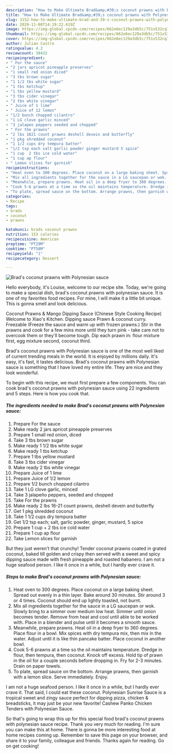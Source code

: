 ```yaml
---
description: "How to Make Ultimate Brad&amp;#39;s coconut prawns with Polynesian sauce"
title: "How to Make Ultimate Brad&amp;#39;s coconut prawns with Polynesian sauce"
slug: 3152-how-to-make-ultimate-brad-and-39-s-coconut-prawns-with-polynesian-sauce
date: 2020-11-08T14:19:22.619Z
image: https://img-global.cpcdn.com/recipes/662e6ec129a3db5c/751x532cq70/brads-coconut-prawns-with-polynesian-sauce-recipe-main-photo.jpg
thumbnail: https://img-global.cpcdn.com/recipes/662e6ec129a3db5c/751x532cq70/brads-coconut-prawns-with-polynesian-sauce-recipe-main-photo.jpg
cover: https://img-global.cpcdn.com/recipes/662e6ec129a3db5c/751x532cq70/brads-coconut-prawns-with-polynesian-sauce-recipe-main-photo.jpg
author: Julian Castro
ratingvalue: 4.2
reviewcount: 38432
recipeingredient:
- " For the sauce"
- "2 jars apricot pineapple preserves"
- "1 small red onion diced"
- "3 tbs brown sugar"
- "1 1/2 tbs white sugar"
- "1 tbs ketchup"
- "1 tbs yellow mustard"
- "3 tbs cider vinegar"
- "2 tbs white vinegar"
- " Juice of 1 lime"
- " Juice of 12 lemon"
- "1/2 bunch chopped cilantro"
- "1 LG clove garlic minced"
- "3 jalapeo peppers seeded and chopped"
- " For the prawns"
- "2 lbs 1621 count prawns deshell devein and butterfly"
- "1 pkg shredded coconut"
- "1 1/2 cups dry tempura batter"
- "1/2 tsp each salt garlic powder ginger mustard 5 spice"
- "1 cup  2 tbs ice cold water"
- "1 cup ap flour"
- " Lemon slices for garnish"
recipeinstructions:
- "Heat oven to 300 degrees. Place coconut on a large baking sheet. Spread out evenly in a thin layer. Bake around 30 minutes. Stir around 3 or 4 times. Coconut should end up lightly toasted, not burnt."
- "Mix all ingredients together for the sauce in a LG saucepan or wok. Slowly bring to a simmer over medium low heat. Simmer until onion becomes tender. Remove from heat and cool until able to be worked with. Place in a blender and pulse until it becomes a smooth sauce."
- "Meanwhile, prepare prawns. Heat oil in a deep fryer to 360 degrees. Place flour in a bowl. Mix spices with dry tempura mix, then mix in the water. Adjust until it is like thin pancake batter. Place coconut in another bowl."
- "Cook 5-6 prawns at a time so the oil maintains temperature. Dredge in flour, then tempura, then coconut. Knock off excess. Hold tip of prawn in the oil for a couple seconds before dropping in. Fry for 2-3 minutes. Drain on paper towels."
- "To plate, spread sauce on the bottom. Arrange prawns, then garnish with a lemon slice. Serve immediately. Enjoy."
categories:
- Recipe
tags:
- brads
- coconut
- prawns

katakunci: brads coconut prawns 
nutrition: 153 calories
recipecuisine: American
preptime: "PT29M"
cooktime: "PT58M"
recipeyield: "1"
recipecategory: Dessert

---
```



![Brad&#39;s coconut prawns with Polynesian sauce](https://img-global.cpcdn.com/recipes/662e6ec129a3db5c/751x532cq70/brads-coconut-prawns-with-polynesian-sauce-recipe-main-photo.jpg)

Hello everybody, it's Louise, welcome to our recipe site. Today, we're going to make a special dish, brad&#39;s coconut prawns with polynesian sauce. It is one of my favorites food recipes. For mine, I will make it a little bit unique. This is gonna smell and look delicious.

Coconut Prawns &amp; Mango Dipping Sauce (Chinese Style Cooking Recipe) Welcome to Xiao&#39;s Kitchen. Dipping sauce Prawn &amp; coconut curry. Freezable (Freeze the sauce and warm up with frozen prawns.) Stir in the prawns and cook for a few mins more until they turn pink - take care not to overcook them or they&#39;ll become tough. Dip each prawn in: flour mixture first, egg mixture second, coconut third.

Brad&#39;s coconut prawns with Polynesian sauce is one of the most well liked of current trending meals in the world. It is enjoyed by millions daily. It's easy, it's fast, it tastes delicious. Brad&#39;s coconut prawns with Polynesian sauce is something that I have loved my entire life. They are nice and they look wonderful.


To begin with this recipe, we must first prepare a few components. You can cook brad&#39;s coconut prawns with polynesian sauce using 22 ingredients and 5 steps. Here is how you cook that.

<!--inarticleads1-->

##### The ingredients needed to make Brad&#39;s coconut prawns with Polynesian sauce:

1. Prepare  For the sauce
1. Make ready 2 jars apricot pineapple preserves
1. Prepare 1 small red onion, diced
1. Take 3 tbs brown sugar
1. Make ready 1 1/2 tbs white sugar
1. Make ready 1 tbs ketchup
1. Prepare 1 tbs yellow mustard
1. Take 3 tbs cider vinegar
1. Make ready 2 tbs white vinegar
1. Prepare  Juice of 1 lime
1. Prepare  Juice of 1/2 lemon
1. Prepare 1/2 bunch chopped cilantro
1. Take 1 LG clove garlic, minced
1. Take 3 jalapeño peppers, seeded and chopped
1. Take  For the prawns
1. Make ready 2 lbs 16-21 count prawns, deshell devein and butterfly
1. Get 1 pkg shredded coconut
1. Take 1 1/2 cups dry tempura batter
1. Get 1/2 tsp each; salt, garlic powder, ginger, mustard, 5 spice
1. Prepare 1 cup + 2 tbs ice cold water
1. Prepare 1 cup ap flour
1. Take  Lemon slices for garnish


But they just weren&#39;t that crunchy! Tender coconut prawns coated in grated coconut, baked till golden and crispy then served with a sweet and spicy dipping sauce made with fresh pineapple and roasted habanero. I am not a huge seafood person. I like it once in a while, but I hardly ever crave it. 

<!--inarticleads2-->

##### Steps to make Brad&#39;s coconut prawns with Polynesian sauce:

1. Heat oven to 300 degrees. Place coconut on a large baking sheet. Spread out evenly in a thin layer. Bake around 30 minutes. Stir around 3 or 4 times. Coconut should end up lightly toasted, not burnt.
1. Mix all ingredients together for the sauce in a LG saucepan or wok. Slowly bring to a simmer over medium low heat. Simmer until onion becomes tender. Remove from heat and cool until able to be worked with. Place in a blender and pulse until it becomes a smooth sauce.
1. Meanwhile, prepare prawns. Heat oil in a deep fryer to 360 degrees. Place flour in a bowl. Mix spices with dry tempura mix, then mix in the water. Adjust until it is like thin pancake batter. Place coconut in another bowl.
1. Cook 5-6 prawns at a time so the oil maintains temperature. Dredge in flour, then tempura, then coconut. Knock off excess. Hold tip of prawn in the oil for a couple seconds before dropping in. Fry for 2-3 minutes. Drain on paper towels.
1. To plate, spread sauce on the bottom. Arrange prawns, then garnish with a lemon slice. Serve immediately. Enjoy.


I am not a huge seafood person. I like it once in a while, but I hardly ever crave it. That said, I could eat these coconut. Polynesian Sunrise Sauce is a tropical sweet and zingy sauce perfect for dipping pizza, chicken &amp; breadsticks, it may just be your new favorite! Cashew Panko Chicken Tenders with Polynesian Sauce. 

So that's going to wrap this up for this special food brad&#39;s coconut prawns with polynesian sauce recipe. Thank you very much for reading. I'm sure you can make this at home. There is gonna be more interesting food at home recipes coming up. Remember to save this page on your browser, and share it to your family, colleague and friends. Thanks again for reading. Go on get cooking!
